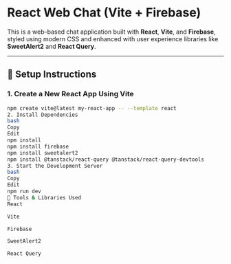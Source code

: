 # React Web Chat (Vite + Firebase)

This is a web-based chat application built with **React**, **Vite**, and **Firebase**, styled using modern CSS and enhanced with user experience libraries like **SweetAlert2** and **React Query**.

---

## 🚀 Setup Instructions

### 1. Create a New React App Using Vite

```bash
npm create vite@latest my-react-app -- --template react
2. Install Dependencies
bash
Copy
Edit
npm install
npm install firebase
npm install sweetalert2
npm install @tanstack/react-query @tanstack/react-query-devtools
3. Start the Development Server
bash
Copy
Edit
npm run dev
🔧 Tools & Libraries Used
React

Vite

Firebase

SweetAlert2

React Query